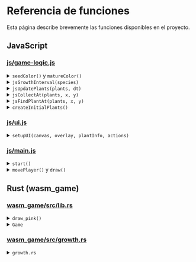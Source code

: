 # Referencia de funciones

Esta página describe brevemente las funciones disponibles en el proyecto.

## JavaScript

### [js/game-logic.js](../js/game-logic.js)
<details>
<summary><code>seedColor()</code> y <code>matureColor()</code></summary>
Generan colores aleatorios para las plantas.
</details>

<details>
<summary><code>jsGrowthInterval(species)</code></summary>
Define el tiempo de crecimiento según la especie.
</details>

<details>
<summary><code>jsUpdatePlants(plants, dt)</code></summary>
Actualiza el avance de todas las plantas.
</details>

<details>
<summary><code>jsCollectAt(plants, x, y)</code></summary>
Intenta recolectar una planta madura cercana.
</details>

<details>
<summary><code>jsFindPlantAt(plants, x, y)</code></summary>
Devuelve el índice de una planta en las coordenadas.
</details>

<details>
<summary><code>createInitialPlants()</code></summary>
Crea el conjunto inicial de plantas para el modo JS.
</details>

### [js/ui.js](../js/ui.js)
<details>
<summary><code>setupUI(canvas, overlay, plantInfo, actions)</code></summary>
Conecta los controles del jugador y muestra información de cada planta.
</details>

### [js/main.js](../js/main.js)
<details>
<summary><code>start()</code></summary>
Carga el módulo wasm y comienza el ciclo de dibujo.
</details>

<details>
<summary><code>movePlayer()</code> y <code>draw()</code></summary>
Gestionan la lógica de movimiento, colisiones y renderizado.
</details>

## Rust (wasm_game)

### [wasm_game/src/lib.rs](../wasm_game/src/lib.rs)
<details>
<summary><code>draw_pink()</code></summary>
Pinta el fondo cuando se inicia el juego.
</details>

<details>
<summary><code>Game</code></summary>
Gestiona la posición del jugador y las plantas. Sus métodos permiten mover al jugador, actualizar el estado y recolectar.
</details>

### [wasm_game/src/growth.rs](../wasm_game/src/growth.rs)
<details>
<summary><code>growth.rs</code></summary>
Define el cálculo de colores y etapas de crecimiento.
</details>

